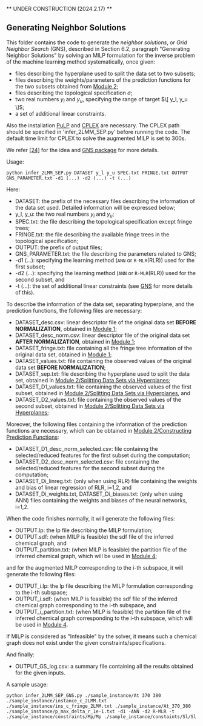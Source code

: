 ** UNDER CONSTRUCTION (2024.2.17) **

## Generating Neighbor Solutions

This folder contains the code to generate the *neighbor solutions*, or *Grid Neighbor Search* (GNS), described in Section 6.2, paragraph "Generating Neighbor Solutions" by solving an MILP formulation for the inverse problem of the machine learning method systematically, once given:
- files describing the hyperplane used to split the data set to two subsets;
- files describing the weights/parameters of the prediction functions for the two subsets obtained from [Module 2](HPS/Module_2);
- files describing the topological specification $\sigma$;
- two real numbers $y_l$ and $y_u$, specifying the range of target $\[ y_l, y_u \]$;
- a set of additional linear constraints.
  
Also the installation [PuLP](https://coin-or.github.io/pulp/index.html) and [CPLEX](https://www.ibm.com/products/ilog-cplex-optimization-studio) are necessary.
The CPLEX path should be specified in 'infer_2LMM_SEP.py' before running the code.
The default time limit for CPLEX to solve the augmented MILP is set to 300s.

We refer [\[24\]](https://www.computer.org/csdl/proceedings-article/bibm/2021/09669710/1A9VAbXVZJu) for the idea and [GNS package](Grid-neighbor-search) for more details.

Usage:

```
python infer_2LMM_SEP.py DATASET y_l y_u SPEC.txt FRINGE.txt OUTPUT GNS_PARAMETER.txt -d1 (...) -d2 (...) -t (...)
```

Here:
- DATASET: the prefix of the necessary files describing the information of the data set used. Detailed information will be expressed below;
- y_l, y_u: the two real numbers $y_l$ and $y_u$;
- SPEC.txt: the file describing the topological specification except fringe trees;
- FRINGE.txt: the file describing the available fringe trees in the topological specification;
- OUTPUT: the prefix of output files;
- GNS_PARAMETER.txt: the file describing the parameters related to GNS;
- -d1 (...): specifying the learning method (`ANN` or `R-MLR`(RLR)) used for the first subset;
- -d2 (...): specifying the learning method (`ANN` or `R-MLR`(RLR)) used for the second subset, and
- -t (...): the set of additional linear constraints (see [GNS](Grid-neighbor-search) for more details of this).

To describe the information of the data set, separating hyperplane, and the prediction functions, the following files are necessary:
- DATASET_desc.csv: linear descriptor file of the original data set **BEFORE NORMALIZATION**, obtained in [Module 1](HPS/Module_1);
- DATASET_desc_norm.csv: linear descriptor file of the original data set **AFTER NORMALIZATION**, obtained in [Module 1](HPS/Module_1);
- DATASET_fringe.txt: file containing all the fringe tree information of the original data set, obtained in [Module 1](HPS/Module_1);
- DATASET_values.txt: file containing the observed values of the original data set **BEFORE NORMALIZATION**;
- DATASET_sep.txt: file describing the hyperplane used to split the data set, obtained in [Module 2/Splitting Data Sets via Hyperplanes](HPS/Module_2/Splitting_Data_Sets_via_Hyperplane);
- DATASET_D1_values.txt: file containing the observed values of the first subset, obtained in [Module 2/Splitting Data Sets via Hyperplanes](HPS/Module_2/Splitting_Data_Sets_via_Hyperplane), and
- DATASET_D2_values.txt: file containing the observed values of the second subset, obtained in [Module 2/Splitting Data Sets via Hyperplanes](HPS/Module_2/Splitting_Data_Sets_via_Hyperplane);

Moreover, the following files containing the information of the prediction functions are necessary, which can be obtained in [Module 2/Constructing Prediction Functions](HPS/Module_2/Constructing_Prediction_Functions):
- DATASET_D1_desc_norm_selected.csv: file containng the selected/reduced features for the first subset during the computation;
- DATASET_D2_desc_norm_selected.csv: file containng the selected/reduced features for the second subset during the computation;
- DATASET_Di_linreg.txt: (only when using RLR) file containing the weights and bias of linear regression of RLR, i=1,2, and
- DATASET_Di_weights.txt, DATASET_Di_biases.txt: (only when using ANN) files containing the weights and biases of the neural networks, i=1,2.

When the code finishes normally, it will generate the following files:
- OUTPUT.lp: the lp file describing the MILP formulation;
- OUTPUT.sdf: (when MILP is feasible) the sdf file of the inferred chemical graph, and
- OUTPUT_partition.txt: (when MILP is feasible) the partition file of the inferred chemical graph, which will be used in [Module 4](HPS/Module_4);

and for the augmented MILP corresponding to the i-th subspace, it will generate the following files:
- OUTPUT_i.lp: the lp file describing the MILP formulation corresponding to the i-th subspace;
- OUTPUT_i.sdf: (when MILP is feasible) the sdf file of the inferred chemical graph corresponding to the i-th subspace, and
- OUTPUT_i_partition.txt: (when MILP is feasible) the partition file of the inferred chemical graph corresponding to the i-th subspace, which will be used in [Module 4](HPS/Module_4).
  
If MILP is considered as "Infeasible" by the solver, it means such a chemical graph does not exist under the given constraints/specifications. 

And finally:
- OUTPUT_GS_log.csv: a summary file containing all the results obtained for the given inputs.


A sample usage:

```
python infer_2LMM_SEP_GNS.py ./sample_instance/At 370 380 ./sample_instance/instance_c_2LMM.txt ./sample_instance/ins_c_fringe_2LMM.txt ./sample_instance/At_370_380 ./sample_instance/p_max_delta_r_1e-1.txt -d1 -ANN -d2 R-MLR -t ./sample_instance/constraints/Mp/Mp ./sample_instance/constaints/Sl/Sl
```

